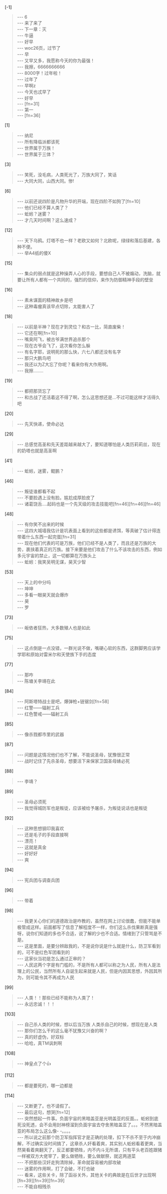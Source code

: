 
[-1] 
>--- 6<br>
>--- 来了来了<br>
>--- 下一章：灭<br>
>--- 牛逼<br>
>--- 好早<br>
>--- woc26页，过节了<br>
>--- 早<br>
>--- 又早又多，我愿称今天的你为最强！<br>
>--- 我擦，6666666666<br>
>--- 8000字！过年啦！<br>
>--- 过年了<br>
>--- 早啊z<br>
>--- 今天也忒早了<br>
>--- 好早<br>
>--- [fn=31]<br>
>--- 第一<br>
>--- [fn=36]<br>

[1] 
>--- 纳尼<br>
>--- 所有降临派都该死<br>
>--- 世界属于万族！<br>
>--- 世界属于三体？<br>

[3] 
>--- 笑死，没毛病，人类死光了，万族大同了，笑话<br>
>--- 大同大同，山西大同。惨!<br>

[6] 
>--- 以前还说四阶是凡物升华的开端，现在四阶不如狗了[fn=10]<br>
>--- 他们已经不算人类了？<br>
>--- 蚯蚓？迷雾？<br>
>--- 才几天时间啊？这么速成？<br>

[12] 
>--- 天下乌鸦。灯塔不也一样？老欧又如何？北欧呢，绿绿和落后基建，各种不便。<br>
>--- 举A4纸的傻X<br>

[15] 
>--- 集众的弱点就是这种操弄人心的手段，要想自己人不被煽动，洗脑，就要让所有人都有一个共同的，强烈的信仰，来作为防御精神手段的壁垒<br>

[16] 
>--- 素未谋面的精神故乡是吧<br>
>--- 这种毒瘤真该早点切除，太能害人了<br>

[18] 
>--- 以前是半神？现在才到灵位？和古一比，简直废柴！<br>
>--- 它还在啊[fn=10]<br>
>--- 嘴臭阿飞，被古爷满世界追杀那个<br>
>--- 现在古爷会飞了，这次看你怎么躲<br>
>--- 有名字耶，说明死的那么快，六七八都还没有名字<br>
>--- 那只大鹏鸟吧<br>
>--- 我还以为Z大忘了你呢？看来你有大作用啊。<br>
>--- 我擦........<br>

[19] 
>--- 都把那货忘了<br>
>--- 和古战了还活着这不得了啊，怎么这思想还是…不过可能这样才活得久吧<br>

[20] 
>--- 先天快递，使命必达<br>

[29] 
>--- 总感觉高圣和先天差距越来越大了，要知道哪怕是人类历莉莉丝，现在的奶塔也就是高圣啊<br>

[41] 
>--- 蚯蚓，迷雾，鲲鹏？<br>

[46] 
>--- 叛徒谁都看不起<br>
>--- 不要脸遇上没有脸。尴尬成厚脸皮了<br>
>--- 诸葛饶舌....起码也是一个先天级的攻击技能吧[fn=46][fn=46][fn=46]<br>

[48] 
>--- 有你笑不出来的时候<br>
>--- 这四大城墙我估计是坑表面上看到的这些都是诱饵，等真破了估计得连带着什么东西一起完蛋[fn=31]<br>
>--- 现在他们代表的可是万族，他们已经不是人类了，而且还是万族的大势，裹挟着真正的万族。接下来要是他们攻击了什么不该攻击的东西，例如多元宇宙的禁止，这一切都算在万族头上<br>
>--- 蚯蚓：我笑吴明无谋，昊天少智<br>

[53] 
>--- 天上的中分吗<br>
>--- 坤坤<br>
>--- 多看一眼昊天就会爆炸<br>
>--- 昊<br>
>--- 罗<br>

[73] 
>--- 皈依者狂热，大多数殖人也是如此<br>

[75] 
>--- 这点倒是一点没错，一群光说不做，嘴硬心软的东西，这群脚男应该学学耶和原始对雷米尔和天使族下手的态度<br>

[77] 
>--- 那咋<br>
>--- 陈塘关李靖在此<br>

[84] 
>--- 阿斯塔特战士是吧，爆弹枪+链锯剑[fn=58]<br>
>--- 红警——辐射工兵<br>
>--- 红色警戒——辐射工兵<br>

[85] 
>--- 像杀戮都市里的武器<br>

[87] 
>--- 问题是这情况他们也不了解，不能说圣母，犹豫很正常<br>
>--- 战时记住了先杀圣母，想要活下来保家卫国圣母婊必死<br>

[88] 
>--- 李靖？<br>

[89] 
>--- 圣母必须死<br>
>--- 我觉得城防军也是叛徒，应该被给予屠杀，为叛徒说话也是叛徒<br>

[92] 
>--- 这种思想钢印我喜欢<br>
>--- 还是毛子的手段直接啊<br>
>--- 漂亮！<br>
>--- 这就是真金<br>
>--- 好好好<br>
>--- 爽<br>

[94] 
>--- 宪兵团与调查兵团<br>

[96] 
>--- 带着<br>

[98] 
>--- 我更关心你们的道德政治是咋教的，虽然在网上讨论很蠢，但能不能单极管成这样。前面都写了信息了解程度不一样，你们这么杀伐果断真是强呀，说你们知道的多也不合适，说了解的少也不合适。情绪到了只管骂是不是。<br>
>--- 这是里面，是要分辨敌我的，不是说你说是什么就是什么，防卫军看到的，可不是红色军团看到的<br>
>--- 这家伙当初是怎么通过正审的？<br>
>--- 人民这两个字是有门槛的，不是所有人都可以称之为人民，所有人是法理上的公民，当然所有人自诞生起来就是人民，但是内因其思想，外因其所为，则可能令其不再成为人民<br>

[99] 
>--- 人类！！那些已经不能称为人类了！<br>
>--- 永远忠诚！！！<br>

[103] 
>--- 自己杀人类的时候，想以后当万族
人类杀自己的时候，想现在是人类<br>
>--- 那你们怎么干的这么毫不犹豫又兴奋的啊？<br>
>--- 真的好虚伪，好双标<br>
>--- 哈哈，真TM讽刺啊<br>

[108] 
>--- 神皇点了个👍<br>

[112] 
>--- 都是要死的，哪一边都是<br>

[114] 
>--- 又断更了。也不请假了。<br>
>--- 最后这句，想哭[fn=12]<br>
>--- 突然想起一件事。负面宇宙的黑暗盖亚是光明盖亚的反面。。蚯蚓到底死没死透，会不会用封神榜溜到负面宇宙去夺舍黑暗盖亚了。。。不然黑暗盖亚的布局怎么这么像- -。。。。<br>
>--- 所以说之前那个防卫军指挥官才是正确的处理，扣下不杀不至于内冲崩解，不过确实没时间搞了，这章杀人奸看着爽，其实别人蚯蚓看着更爽，当然昊看着爽翻天了，反正都要牺牲，内不内斗无所谓，只有平头老百姓跟猪一样被双方大佬宰了，要么做牺牲，要么做献祭，就这两道菜<br>
>--- 不把那些汉奸走狗清除掉，革命就容易被内部攻破<br>
>--- 迷雾的作用啊，打了会破，不打也破<br>
>--- 看来，这些关卡，除了函谷关外，其他关卡的典故是在后世才出现啊[fn=39][fn=39][fn=39]<br>
>--- 不能自相残杀<br>
